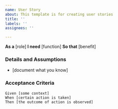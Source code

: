 ```yaml
---
name: User Story
about: This template is for creating user stories
title: ''
labels: ''
assignees: ''

---
```


**As a** [role] 
**I need** [function]
**So that** [benefit] 

### Details and Assumptions
* [document what you know]

### Acceptance Criteria

```gherkin
Given [some context] 
When [certain action is taken]
Then [the outcome of action is observed]
```
